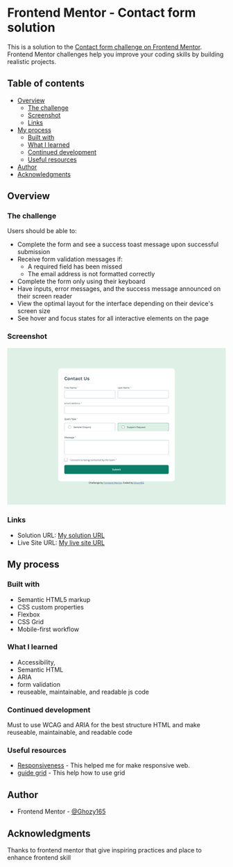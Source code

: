 # Frontend Mentor - Contact form solution

This is a solution to the [Contact form challenge on Frontend Mentor](https://www.frontendmentor.io/challenges/contact-form--G-hYlqKJj). Frontend Mentor challenges help you improve your coding skills by building realistic projects. 

## Table of contents

- [Overview](#overview)
  - [The challenge](#the-challenge)
  - [Screenshot](#screenshot)
  - [Links](#links)
- [My process](#my-process)
  - [Built with](#built-with)
  - [What I learned](#what-i-learned)
  - [Continued development](#continued-development)
  - [Useful resources](#useful-resources)
- [Author](#author)
- [Acknowledgments](#acknowledgments)


## Overview

### The challenge

Users should be able to:

- Complete the form and see a success toast message upon successful submission
- Receive form validation messages if:
  - A required field has been missed
  - The email address is not formatted correctly
- Complete the form only using their keyboard
- Have inputs, error messages, and the success message announced on their screen reader
- View the optimal layout for the interface depending on their device's screen size
- See hover and focus states for all interactive elements on the page

### Screenshot

![](./myReso.png)

### Links

- Solution URL: [My solution URL](https://github.com/Ghozy165/Contact-form)
- Live Site URL: [My live site URL](https://contact-form-eight-iota.vercel.app)

## My process

### Built with

- Semantic HTML5 markup
- CSS custom properties
- Flexbox
- CSS Grid
- Mobile-first workflow

### What I learned

- Accessibility,
- Semantic HTML
- ARIA
- form validation
- reuseable, maintainable, and readable js code

### Continued development

Must to use WCAG and ARIA for the best structure HTML and make reuseable, maintainable, and readable code 


### Useful resources

- [Responsiveness](https://utopia.fyi/) - This helped me for make responsive web. 
- [guide grid](https://css-tricks.com/snippets/css/complete-guide-grid/) - This help how to use grid

## Author

- Frontend Mentor - [@Ghozy165](https://www.frontendmentor.io/profile/Ghozy165)

## Acknowledgments

Thanks to frontend mentor that give inspiring practices and place to enhance frontend skill